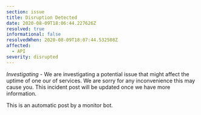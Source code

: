 ```yaml
---
section: issue
title: Disruption Detected
date: 2020-08-09T18:06:44.227626Z
resolved: true
informational: false
resolvedWhen: 2020-08-09T18:07:44.532508Z
affected:
  - API
severity: disrupted
---
```

*Investigating* - We are investigating a potential issue that might affect the uptime of one our of services. We are sorry for any inconvenience this may cause you. This incident post will be updated once we have more information.

This is an automatic post by a monitor bot.
        